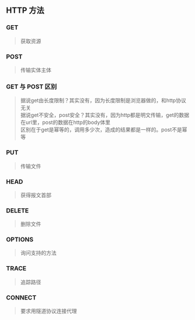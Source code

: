 ## HTTP 方法
### GET
> 获取资源
### POST
> 传输实体主体

### GET 与 POST 区别
> 据说get由长度限制？其实没有，因为长度限制是浏览器做的，和http协议无关    
> 据说get不安全，post安全？其实没有，因为http都是明文传输，get的数据在url里，post的数据在http的body体里    
> 区别在于get是幂等的，调用多少次，造成的结果都是一样的。post不是幂等

### PUT
> 传输文件
### HEAD
> 获得报文首部
### DELETE
> 删除文件
### OPTIONS
> 询问支持的方法
### TRACE
> 追踪路径
### CONNECT
> 要求用隧道协议连接代理
